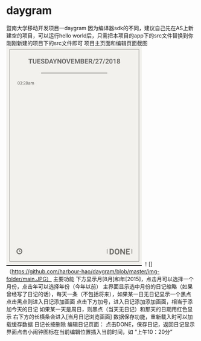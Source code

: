 # daygram
暨南大学移动开发项目一daygram
因为编译器sdk的不同，建议自己先在AS上新建空的项目，可以运行hello world后，只需把本项目的app下的src文件替换到你刚刚新建的项目下的src文件即可
项目主页面和编辑页面截图
![](https://github.com/harbour-hao/daygram/blob/master/img-folder/edit.JPG)
！[] （https://github.com/harbour-hao/daygram/blob/master/img-folder/main.JPG）
主要功能
下方显示月[8月]和年[2015]，点击月可以选择一个月份，点击年可以选择年份（今年以前）
主界面显示选中月份的日记缩略（如果曾经写了日记的话），每天一条（不包括将来），如果某一日无日记显示一个黑点
点击黑点则进入日记添加画面
点击下方加号，进入日记添加添加画面，相当于添加今天的日记
如果某一天是周日，则黑点（当天无日记）和那天的日期用红色显示
右下方的长横条会进入[当月日记浏览画面]
数据保存功能，重新载入时可以加载缓存数据
日记长按删除
编辑日记页面：
点击DONE，保存日记，返回日记显示界面点击小闹钟图标在当前编辑位置插入当前时间，如 “上午10：20分”

